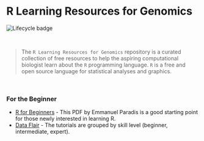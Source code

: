 # R Learning Resources for Genomics

<!-- badges: start -->

![Lifecycle badge](https://img.shields.io/badge/lifecycle-maturing-blue.svg)

<!-- badges: end -->

<br>

> The `R Learning Resources for Genomics` repository is a curated collection of free resources to help the aspiring computational biologist learn about the `R` programming language. `R` is a free and open source language for statistical analyses and graphics. 

<br>

### For the Beginner

- [R for Beginners](https://cran.r-project.org/doc/contrib/Paradis-rdebuts_en.pdf) - This PDF by Emmanuel Paradis is a good starting point for those newly interested in learning R.
- [Data Flair](https://data-flair.training/blogs/r-tutorials-home/) - The tutorials are grouped by skill level (beginner, intermediate, expert).
